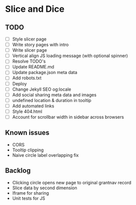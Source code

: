 # Slice and Dice

## TODO

- [ ] Style slicer page
- [ ] Write story pages with intro
- [ ] Write slicer page
- [ ] Vertical align JS loading message (with optional spinner)
- [ ] Resolve TODO's
- [ ] Update README.md
- [ ] Update package.json meta data
- [ ] Add robots.txt
- [ ] Deploy
- [ ] Change Jekyll SEO og:locale
- [ ] Add social sharing meta data and images
- [ ] undefined location & duration in tooltip
- [ ] Add automated links
- [ ] Style 404.html
- [ ] Account for scrollbar width in sidebar across browsers

## Known issues

- CORS
- Tooltip clipping
- Naive circle label overlapping fix

## Backlog

- Clicking circle opens new page to original grantnav record
- Slice data by second dimension
- Iframe for sharing
- Unit tests for JS